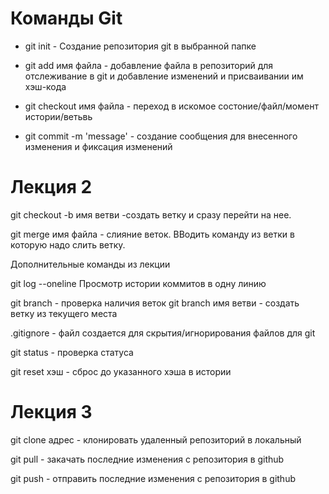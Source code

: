 # Команды Git

   - git init -  Создание репозитория git в выбранной папке
   
   - git add имя файла - добавление файла в репозиторий для отслеживание в git и добавление изменений и присваивании им хэш-кода


- git checkout имя файла - переход в искомое состоние/файл/момент истории/ветьвь

- git commit -m 'message' -  создание сообщения для внесенного изменения и фиксация изменений



# Лекция 2

git checkout -b имя ветви -создать ветку и сразу перейти на нее.

git merge имя файла - слияние веток. ВВодить команду из ветки в которую надо слить ветку.

Дополнительные команды из лекции

git log --oneline Просмотр истории коммитов в одну линию

git branch - проверка наличия веток
git branch имя ветви - создать ветку из текущего места

.gitignore - файл создается для скрытия/игнорирования файлов для git

git status -   проверка статуса

 git reset хэш - сброс до указанного хэша в истории


# Лекция 3

git clone адрес - клонировать удаленный репозиторий в локальный

git pull - закачать последние изменения с репозитория в github

git push - отправить последние изменения с репозитория в github

